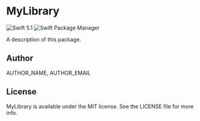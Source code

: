 # MyLibrary
![Swift 5.1](https://img.shields.io/badge/Swift-5.1-orange.svg) 
![Swift Package Manager](https://img.shields.io/badge/spm-compatible-brightgreen.svg?style=flat) 

A description of this package.

## Author

AUTHOR_NAME, AUTHOR_EMAIL

## License

MyLibrary is available under the MIT license. See the LICENSE file for more info.
